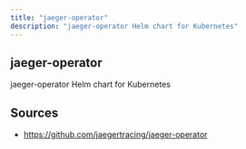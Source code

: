 ```yaml
---
title: "jaeger-operator"
description: "jaeger-operator Helm chart for Kubernetes"
---
```


## jaeger-operator

jaeger-operator Helm chart for Kubernetes

## Sources

- https://github.com/jaegertracing/jaeger-operator
